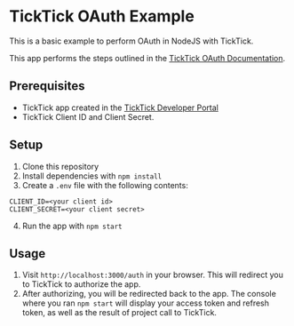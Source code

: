 # TickTick OAuth Example

This is a basic example to perform OAuth in NodeJS with TickTick.

This app performs the steps outlined in the [TickTick OAuth Documentation](https://developer.ticktick.com/docs#/openapi).

## Prerequisites

- TickTick app created in the [TickTick Developer Portal](https://developer.ticktick.com/manage)
- TickTick Client ID and Client Secret.

## Setup

1. Clone this repository
1. Install dependencies with `npm install`
1. Create a `.env` file with the following contents:

```env
CLIENT_ID=<your client id>
CLIENT_SECRET=<your client secret>
```

4. Run the app with `npm start`

## Usage

1. Visit `http://localhost:3000/auth` in your browser. This will redirect you to TickTick to authorize the app.
1. After authorizing, you will be redirected back to the app. The console where you ran `npm start` will display your access token and refresh token, as well as the result of project call to TickTick.
